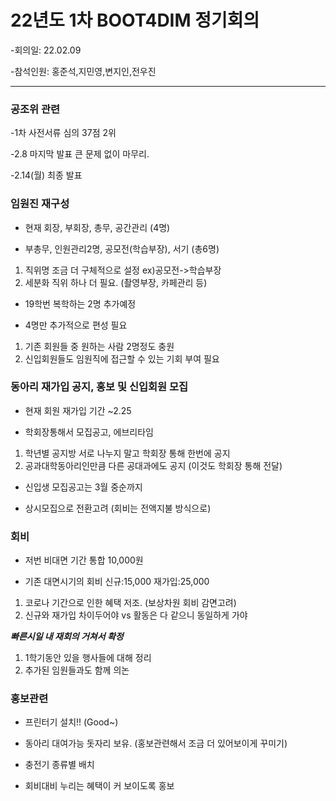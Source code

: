 # 22년도 1차 BOOT4DIM 정기회의

-회의일: 22.02.09

-참석인원: 홍준석,지민영,변지인,전우진

----

### 공조위 관련 
-1차 사전서류 심의 37점 2위 

-2.8 마지막 발표 큰 문제 없이 마무리.

-2.14(월) 최종 발표 


### 임원진 재구성
- 현재 회장, 부회장, 총무, 공간관리 (4명)
 
- 부총무, 인원관리2명, 공모전(학습부장), 서기 (총6명)
1. 직위명 조금 더 구체적으로 설정   ex)공모전->학습부장
2. 세분화 직위 하나 더 필요. (촬영부장, 카페관리 등)

- 19학번 복학하는 2명 추가예정

- 4명만 추가적으로 편성 필요
1. 기존 회원들 중 원하는 사람 2명정도 충원
2. 신입회원들도 임원직에 접근할 수 있는 기회 부여 필요


### 동아리 재가입 공지, 홍보 및 신입회원 모집 
- 현재 회원 재가입 기간 ~2.25

- 학회장통해서 모집공고, 에브리타임
1. 학년별 공지방 서로 나누지 말고 학회장 통해 한번에 공지
2. 공과대학동아리인만큼 다른 공대과에도 공지 (이것도 학회장 통해 전달)

- 신입생 모집공고는 3월 중순까지

- 상시모집으로 전환고려 (회비는 전액지불 방식으로)

### 회비
- 저번 비대면 기간 통합 10,000원 

- 기존 대면시기의 회비 신규:15,000  재가입:25,000 
1. 코로나 기간으로 인한 혜택 저조. (보상차원 회비 감면고려)
2. 신규와 재가입 차이두어야 vs 활동은 다 같으니 동일하게 가야


***빠른시일 내 재회의 거쳐서 확정***
1. 1학기동안 있을 행사들에 대해 정리
2. 추가된 임원들과도 함께 의논

### 홍보관련
- 프린터기 설치!! (Good~)

- 동아리 대여가능 돗자리 보유. (홍보관련해서 조금 더 있어보이게 꾸미기)

- 충전기 종류별 배치

- 회비대비 누리는 혜택이 커 보이도록 홍보
